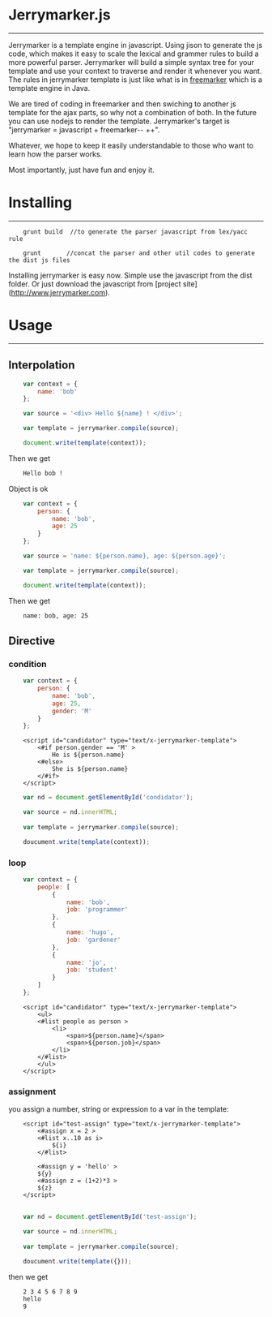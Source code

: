 # Jerrymarker.js
------

Jerrymarker is a template engine in javascript. Using jison to generate the js code, which makes it easy to scale the lexical and grammer rules to build a more powerful parser. Jerrymarker will build a simple syntax tree for your template and use your context to traverse and render it whenever you want. The rules in jerrymarker template is just like what is in [freemarker](http://freemarker.org/) which is a template engine in Java.

We are tired of coding in freemarker and then swiching to another js template for the ajax parts, so why not a combination of both. In the future you can use nodejs to render the template. Jerrymarker's target is "jerrymarker = javascript + freemarker-- ++".

Whatever, we hope to keep it easily understandable to those who want to learn how the parser works.

Most importantly, just have fun and enjoy it.

# Installing
-----

        grunt build  //to generate the parser javascript from lex/yacc rule

        grunt       //concat the parser and other util codes to generate the dist js files


Installing jerrymarker is easy now. Simple use the javascript from the dist folder. Or just download the javascript from [project site] (http://www.jerrymarker.com).

# Usage
-----

## Interpolation

```javascript
    var context = {
        name: 'bob'
    };

    var source = '<div> Hello ${name} ! </div>';

    var template = jerrymarker.compile(source);

    document.write(template(context));
```
Then we get

```html
    Hello bob !
```

Object is ok
```javascript
    var context = {
        person: {
            name: 'bob',
            age: 25
        }
    };

    var source = 'name: ${person.name}, age: ${person.age}';

    var template = jerrymarker.compile(source);

    document.write(template(context));
```

Then we get

```html
    name: bob, age: 25
```

## Directive

### condition

```javascript
    var context = {
        person: {
            name: 'bob',
            age: 25,
            gender: 'M'
        }
    };
```

        <script id="candidator" type="text/x-jerrymarker-template">
            <#if person.gender == 'M' >
                He is ${person.name}
            <#else>
                She is ${person.name}
            </#if>
        </script>

```javascript
    var nd = document.getElementById('condidator');

    var source = nd.innerHTML;
    
    var template = jerrymarker.compile(source);

    doucument.write(template(context));
```

### loop

```javascript
    var context = {
        people: [
            {
                name: 'bob',
                job: 'programmer'
            },
            {
                name: 'hugo',
                job: 'gardener'
            },
            {
                name: 'jo',
                job: 'student'
            }
        ]
    };
```

        <script id="candidator" type="text/x-jerrymarker-template">
            <ul>
            <#list people as person >
                <li>
                    <span>${person.name}</span>
                    <span>${person.job}</span>
                </li> 
            </#list>
            </ul>
        </script>

### assignment

you assign a number, string or expression to a var in the template:

        <script id="test-assign" type="text/x-jerrymarker-template">
            <#assign x = 2 >
            <#list x..10 as i>
                ${i}
            </#list>

            <#assign y = 'hello' >
            ${y}
            <#assign z = (1+2)*3 >
            ${z}
        </script>

```javascript
    
    var nd = document.getElementById('test-assign');

    var source = nd.innerHTML;
    
    var template = jerrymarker.compile(source);

    doucument.write(template({}));
```

then we get 
```html
    2 3 4 5 6 7 8 9
    hello
    9
```


